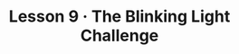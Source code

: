 ---
layout: lesson
title: Lesson 9 &middot; The Blinking Light Challenge
suggested_time:  60-75 minutes

disciplines:
- "ETS1.B: Developing Possible Solutions: Tests are often designed to identify failure points or difficulties, which suggest the elements of the design that need to be improved. (3-5-ETS1-3)"
- "ETS1.C: Optimizing the Design Solution: Different solutions need to be tested in order to determine which of them best solves the problem, given the criteria and the constraints. (3-5-ETS1-3)"
### Cross-Cutting Concepts
- "Energy and Matter: Energy can be transferred in various ways and between objects. (4-PS3-1),(4-PS3-2),(4-PS3-3),(4-PS3-4)"

technical_skills:
life_skills:

essential_questions:
- Think of all the electronics in our lives that are automated. Do you perceive these devices to be simple or complex?

vocab:
- Coding
- Program
- Compile

videos:
- link: https://youtu.be/UfxJx9LQ9u0
  text: Wiring up the LED and programming it in Ardublock
- link: https://youtu.be/JHJoiSG9jWw
  text: How to comment your code
- link: https://youtu.be/i2l7I9PdE2o
  text: Easy Ardublock install
- link: https://youtu.be/bBSZ8REdUYA
  text: Advanced Ardublock install
- link: https://youtu.be/UfxJx9LQ9u0
  text: Blinking Light Challenge
documents:
other:

depth:
- Level 1:  Recall and Reproduction
- Level 2:  Skills and Concepts
- Level 3:  Strategic Thinking and Reasoning
- Level 4:  Extended Thinking

barriers: 
- Understanding that programs are fast and need pauses  
- Ability to break down actions  

anticipatory:
- We will create a light circuit and write a program with our computer so it turns on and off automatically. 
- Understanding coding activity - students giving explicit 1-step instructions to accomplish a task  

practice:
- Student create the circuit and write a program to turn on and off the LED  

assessment:
- Blinking LED connected to the breadboard  

materials:
- Barnabas Lesson 9 worksheet
- Computer
- Breadboard
- Mouse
- Keyboard
- ArduBlock [Arduino IDE Tool]
- Barnabas arduino board
- Jumper wires
- LED
- USB cable
---